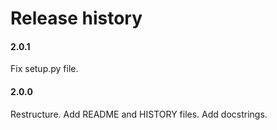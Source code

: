 # Release history

#### 2.0.1
Fix setup.py file.

#### 2.0.0
Restructure. Add README and HISTORY files. Add docstrings.
